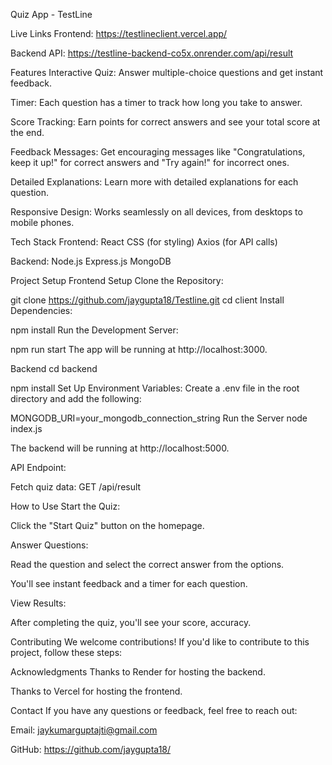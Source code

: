 Quiz App - TestLine

Live Links
Frontend: https://testlineclient.vercel.app/

Backend API: https://testline-backend-co5x.onrender.com/api/result

Features
Interactive Quiz: Answer multiple-choice questions and get instant feedback.

Timer: Each question has a timer to track how long you take to answer.

Score Tracking: Earn points for correct answers and see your total score at the end.

Feedback Messages: Get encouraging messages like "Congratulations, keep it up!" for correct answers and "Try again!" for incorrect ones.

Detailed Explanations: Learn more with detailed explanations for each question.

Responsive Design: Works seamlessly on all devices, from desktops to mobile phones.

Tech Stack
Frontend:
React
CSS (for styling)
Axios (for API calls)

Backend:
Node.js
Express.js
MongoDB 

Project Setup
Frontend Setup
Clone the Repository:

git clone https://github.com/jaygupta18/Testline.git
cd client
Install Dependencies:

npm install
Run the Development Server:

npm run start
The app will be running at http://localhost:3000.

Backend
cd backend

npm install
Set Up Environment Variables:
Create a .env file in the root directory and add the following:

MONGODB_URI=your_mongodb_connection_string
Run the Server
node index.js

The backend will be running at http://localhost:5000.

API Endpoint:

Fetch quiz data: GET /api/result

How to Use
Start the Quiz:

Click the "Start Quiz" button on the homepage.

Answer Questions:

Read the question and select the correct answer from the options.

You'll see instant feedback and a timer for each question.

View Results:

After completing the quiz, you'll see your score, accuracy.

Contributing
We welcome contributions! If you'd like to contribute to this project, follow these steps:



Acknowledgments
Thanks to Render for hosting the backend.

Thanks to Vercel for hosting the frontend.

Contact
If you have any questions or feedback, feel free to reach out:

Email: jaykumarguptajti@gmail.com

GitHub: https://github.com/jaygupta18/
